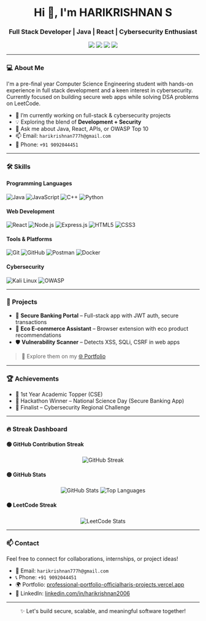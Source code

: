 <!-- Profile Header -->
<h1 align="center">Hi 👋, I'm HARIKRISHNAN S</h1>
<h3 align="center">Full Stack Developer | Java | React | Cybersecurity Enthusiast</h3>

<p align="center">
  <a href="https://harikrishnanprofessionalportfolio.vercel.app/" target="_blank"><img src="https://img.shields.io/badge/Portfolio-22272E?style=for-the-badge&logo=vercel&logoColor=white"/></a>
  <a href="https://leetcode.com/u/officialharikrishnan/" target="_blank"><img src="https://img.shields.io/badge/LeetCode-FFA116?style=for-the-badge&logo=leetcode&logoColor=black"/></a>
  <a href="https://github.com/officialhari" target="_blank"><img src="https://img.shields.io/badge/GitHub-181717?style=for-the-badge&logo=github&logoColor=white"/></a>
  <a href="https://www.linkedin.com/in/harikrishnan2006/" target="_blank"><img src="https://img.shields.io/badge/LinkedIn-0077B5?style=for-the-badge&logo=linkedin&logoColor=white"/></a>
</p>

---

### 💻 About Me

I'm a pre-final year Computer Science Engineering student with hands-on experience in full stack development and a keen interest in cybersecurity. Currently focused on building secure web apps while solving DSA problems on LeetCode.

- 🔭 I’m currently working on full-stack & cybersecurity projects  
- 💡 Exploring the blend of **Development + Security**  
- 💬 Ask me about Java, React, APIs, or OWASP Top 10  
- 📫 Email: `harikrishnan777h@gmail.com`  
- 📱 Phone: `+91 9092044451`  

---

### 🛠️ Skills

#### Programming Languages
![Java](https://img.shields.io/badge/Java-007396?style=flat-square&logo=java&logoColor=white)
![JavaScript](https://img.shields.io/badge/JavaScript-F7DF1E?style=flat-square&logo=javascript&logoColor=black)
![C++](https://img.shields.io/badge/C++-00599C?style=flat-square&logo=c%2b%2b&logoColor=white)
![Python](https://img.shields.io/badge/Python-3776AB?style=flat-square&logo=python&logoColor=white)

#### Web Development
![React](https://img.shields.io/badge/React-20232A?style=flat-square&logo=react&logoColor=61DAFB)
![Node.js](https://img.shields.io/badge/Node.js-339933?style=flat-square&logo=nodedotjs&logoColor=white)
![Express.js](https://img.shields.io/badge/Express.js-000000?style=flat-square&logo=express&logoColor=white)
![HTML5](https://img.shields.io/badge/HTML5-E34F26?style=flat-square&logo=html5&logoColor=white)
![CSS3](https://img.shields.io/badge/CSS3-1572B6?style=flat-square&logo=css3&logoColor=white)

#### Tools & Platforms
![Git](https://img.shields.io/badge/Git-F05032?style=flat-square&logo=git&logoColor=white)
![GitHub](https://img.shields.io/badge/GitHub-181717?style=flat-square&logo=github&logoColor=white)
![Postman](https://img.shields.io/badge/Postman-FF6C37?style=flat-square&logo=postman&logoColor=white)
![Docker](https://img.shields.io/badge/Docker-2496ED?style=flat-square&logo=docker&logoColor=white)

#### Cybersecurity
![Kali Linux](https://img.shields.io/badge/Kali%20Linux-557C94?style=flat-square&logo=kalilinux&logoColor=white)
![OWASP](https://img.shields.io/badge/OWASP_Top_10-000000?style=flat-square&logo=owasp&logoColor=white)

---

### 🧠 Projects

- 🔐 **Secure Banking Portal** – Full-stack app with JWT auth, secure transactions  
- 🛒 **Eco E-commerce Assistant** – Browser extension with eco product recommendations  
- 🛡️ **Vulnerability Scanner** – Detects XSS, SQLi, CSRF in web apps

> 📂 Explore them on my [🌐 Portfolio](https://professional-portfolio-officialharis-projects.vercel.app)

---

### 🏆 Achievements

- 🥇 1st Year Academic Topper (CSE)
- 🥉 Hackathon Winner – National Science Day (Secure Banking App)
- 🏅 Finalist – Cybersecurity Regional Challenge

---

### 🔥 Streak Dashboard

#### 🟢 GitHub Contribution Streak

<p align="center">
  <img src="https://streak-stats.demolab.com?user=officialhari&theme=tokyonight&hide_border=true" alt="GitHub Streak" />
</p>

#### 🟡 GitHub Stats

<p align="center">
  <img src="https://github-readme-stats.vercel.app/api?username=officialhari&show_icons=true&theme=tokyonight&hide_border=true" alt="GitHub Stats" />
  <img src="https://github-readme-stats.vercel.app/api/top-langs/?username=officialhari&layout=compact&theme=tokyonight&hide_border=true" alt="Top Languages" />
</p>

#### 🟠 LeetCode Streak

<p align="center">
  <img src="https://leetcard.jacoblin.cool/s_harikrishnan?theme=dark&ext=heatmap" alt="LeetCode Stats" />
</p>

---

### 📫 Contact

Feel free to connect for collaborations, internships, or project ideas!

- 📧 Email: `harikrishnan777h@gmail.com`  
- 📞 Phone: `+91 9092044451`  
- 🌍 Portfolio: [professional-portfolio-officialharis-projects.vercel.app](https://harikrishnanprofessionalportfolio.vercel.app/)  
- 💼 LinkedIn: [linkedin.com/in/harikrishnan2006](https://www.linkedin.com/in/harikrishnan2006/)  

---

<p align="center">✨ Let's build secure, scalable, and meaningful software together!</p>

